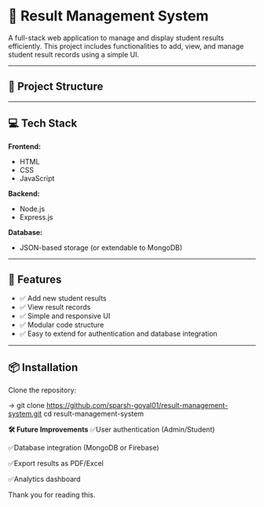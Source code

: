 # 🧾 Result Management System

A full-stack web application to manage and display student results efficiently. This project includes functionalities to add, view, and manage student result records using a simple UI.

---

## 📁 Project Structure


---

## 💻 Tech Stack

**Frontend:**
- HTML
- CSS
- JavaScript

**Backend:**
- Node.js
- Express.js

**Database:**
- JSON-based storage (or extendable to MongoDB)

---

## 🚀 Features

- ✅ Add new student results
- ✅ View result records
- ✅ Simple and responsive UI
- ✅ Modular code structure
- ✅ Easy to extend for authentication and database integration

---

## 📦 Installation

 Clone the repository:
 

  -> git clone https://github.com/sparsh-goyal01/result-management-system.git
   cd result-management-system 

**🛠️ Future Improvements**
✅User authentication (Admin/Student)

✅Database integration (MongoDB or Firebase)

✅Export results as PDF/Excel

✅Analytics dashboard

Thank you for reading this.
